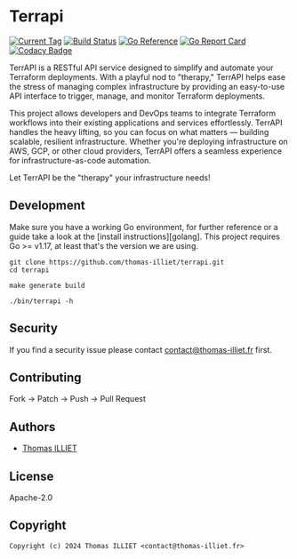 # Terrapi

[![Current Tag](https://img.shields.io/github/v/tag/thomas-illiet/terrapi?sort=semver)](https://github.com/thomas-illiet/terrapi) [![Build Status](https://github.com/thomas-illiet/terrapi/actions/workflows/general.yml/badge.svg)](https://github.com/thomas-illiet/terrapi/actions) [![Go Reference](https://pkg.go.dev/badge/github.com/thomas-illiet/terrapi.svg)](https://pkg.go.dev/github.com/thomas-illiet/terrapi) [![Go Report Card](https://goreportcard.com/badge/github.com/thomas-illiet/terrapi)](https://goreportcard.com/report/github.com/thomas-illiet/terrapi) [![Codacy Badge](https://app.codacy.com/project/badge/Grade/d2bc4877341f4c7fbf9b4fa62b8d0484)](https://www.codacy.com/gh/thomas-illiet/terrapi/dashboard?utm_source=github.com&amp;utm_medium=referral&amp;utm_content=thomas-illiet/terrapi&amp;utm_campaign=Badge_Grade)

TerrAPI is a RESTful API service designed to simplify and automate your Terraform deployments. With a playful nod to "therapy," TerrAPI helps ease the stress of managing complex infrastructure by providing an easy-to-use API interface to trigger, manage, and monitor Terraform deployments.

This project allows developers and DevOps teams to integrate Terraform workflows into their existing applications and services effortlessly. TerrAPI handles the heavy lifting, so you can focus on what matters — building scalable, resilient infrastructure. Whether you're deploying infrastructure on AWS, GCP, or other cloud providers, TerrAPI offers a seamless experience for infrastructure-as-code automation.

Let TerrAPI be the "therapy" your infrastructure needs!

## Development

Make sure you have a working Go environment, for further reference or a guide
take a look at the [install instructions][golang]. This project requires
Go >= v1.17, at least that's the version we are using.

```console
git clone https://github.com/thomas-illiet/terrapi.git
cd terrapi

make generate build

./bin/terrapi -h
```

## Security

If you find a security issue please contact
[contact@thomas-illiet.fr](mailto:contact@thomas-illiet.fr) first.

## Contributing

Fork -> Patch -> Push -> Pull Request

## Authors

- [Thomas ILLIET](https://github.com/thomas-illiet)

## License

Apache-2.0

## Copyright

```console
Copyright (c) 2024 Thomas ILLIET <contact@thomas-illiet.fr>
```
